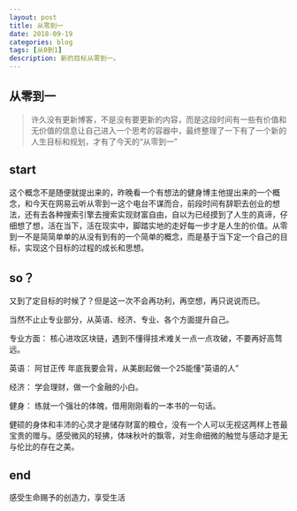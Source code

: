 ```yaml
---
layout: post
title: 从零到一
date: 2018-09-19
categories: blog
tags: [从0到1]
description: 新的目标从零到一。
---
```


## 从零到一

> 许久没有更新博客，不是没有要更新的内容，而是这段时间有一些有价值和无价值的信息让自己进入一个思考的容器中，最终整理了一下有了一个新的人生目标和规划，才有了今天的“从零到一”

## start
这个概念不是随便就提出来的，昨晚看一个有想法的健身博主他提出来的一个概念，和今天在网易云听从零到一这个电台不谋而合，前段时间有辞职去创业的想法，还有去各种搜索引擎去搜索实现财富自由，自以为已经摸到了人生的真谛，仔细想了想，活在当下，活在现实中，脚踏实地的走好每一步才是人生的价值。从零到一不是简简单单的从没有到有的一个简单的概念，而是基于当下定一个自己的目标，实现这个目标的过程的成长和思想。


## so？
又到了定目标的时候了？但是这一次不会再功利，再空想，再只说说而已。

当然不止止专业部分，从英语、经济、专业、各个方面提升自己。

专业方面： 核心进攻区块链，遇到不懂得技术难关一点一点攻破，不要再好高骛远。

英语： 阿甘正传  年底我要会背，从美剧起做一个25能懂“英语的人”

经济： 学会理财，做一个金融的小白。

健身： 练就一个强壮的体魄，借用刚刚看的一本书的一句话。

健硕的身体和丰沛的心灵才是储存财富的粮仓，没有一个人可以无视这两样上苍最宝贵的赠与。感受微风的轻拂，体味秋叶的飘零，对生命细微的触觉与感动才是无与伦比的存在之美。


## end

感受生命赐予的创造力，享受生活
